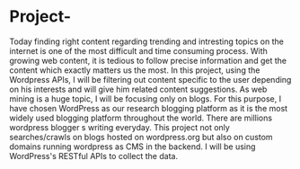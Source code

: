 # Project-
Today finding right content regarding trending and intresting topics on the internet is one of the most difficult and time consuming process. 
With growing web content, it is tedious to follow precise information and get the content which exactly matters us the most. In this 
project, using the Wordpress APIs, I will be filtering out content specific to the user depending on his interests and will give 
him related content suggestions. As web mining is a huge topic, I will be focusing only on blogs. For this purpose, I have chosen WordPress
as our research blogging platform as it is the most widely used blogging platform throughout the world. There are millions wordpress blogger
s writing everyday. This project not only searches/crawls on blogs hosted on wordpress.org but also on custom domains running wordpress as 
CMS in the backend. I will be using WordPress's RESTful APIs to collect the data.
